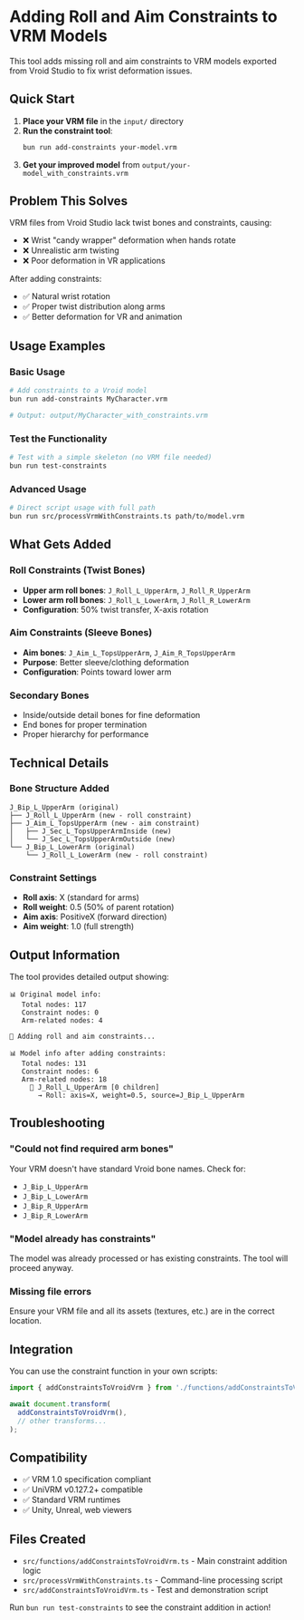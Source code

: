 # Adding Roll and Aim Constraints to VRM Models

This tool adds missing roll and aim constraints to VRM models exported from Vroid Studio to fix wrist deformation issues.

## Quick Start

1. **Place your VRM file** in the `input/` directory
2. **Run the constraint tool**:
   ```bash
   bun run add-constraints your-model.vrm
   ```
3. **Get your improved model** from `output/your-model_with_constraints.vrm`

## Problem This Solves

VRM files from Vroid Studio lack twist bones and constraints, causing:
- ❌ Wrist "candy wrapper" deformation when hands rotate
- ❌ Unrealistic arm twisting
- ❌ Poor deformation in VR applications

After adding constraints:
- ✅ Natural wrist rotation
- ✅ Proper twist distribution along arms
- ✅ Better deformation for VR and animation

## Usage Examples

### Basic Usage
```bash
# Add constraints to a Vroid model
bun run add-constraints MyCharacter.vrm

# Output: output/MyCharacter_with_constraints.vrm
```

### Test the Functionality
```bash
# Test with a simple skeleton (no VRM file needed)
bun run test-constraints
```

### Advanced Usage
```bash
# Direct script usage with full path
bun run src/processVrmWithConstraints.ts path/to/model.vrm
```

## What Gets Added

### Roll Constraints (Twist Bones)
- **Upper arm roll bones**: `J_Roll_L_UpperArm`, `J_Roll_R_UpperArm`
- **Lower arm roll bones**: `J_Roll_L_LowerArm`, `J_Roll_R_LowerArm`
- **Configuration**: 50% twist transfer, X-axis rotation

### Aim Constraints (Sleeve Bones)
- **Aim bones**: `J_Aim_L_TopsUpperArm`, `J_Aim_R_TopsUpperArm`
- **Purpose**: Better sleeve/clothing deformation
- **Configuration**: Points toward lower arm

### Secondary Bones
- Inside/outside detail bones for fine deformation
- End bones for proper termination
- Proper hierarchy for performance

## Technical Details

### Bone Structure Added
```
J_Bip_L_UpperArm (original)
├── J_Roll_L_UpperArm (new - roll constraint)
├── J_Aim_L_TopsUpperArm (new - aim constraint)
│   ├── J_Sec_L_TopsUpperArmInside (new)
│   └── J_Sec_L_TopsUpperArmOutside (new)
└── J_Bip_L_LowerArm (original)
    └── J_Roll_L_LowerArm (new - roll constraint)
```

### Constraint Settings
- **Roll axis**: X (standard for arms)
- **Roll weight**: 0.5 (50% of parent rotation)
- **Aim axis**: PositiveX (forward direction)
- **Aim weight**: 1.0 (full strength)

## Output Information

The tool provides detailed output showing:
```
📊 Original model info:
   Total nodes: 117
   Constraint nodes: 0
   Arm-related nodes: 4

🔧 Adding roll and aim constraints...

📊 Model info after adding constraints:
   Total nodes: 131
   Constraint nodes: 6
   Arm-related nodes: 18
     🔗 J_Roll_L_UpperArm [0 children]
       → Roll: axis=X, weight=0.5, source=J_Bip_L_UpperArm
```

## Troubleshooting

### "Could not find required arm bones"
Your VRM doesn't have standard Vroid bone names. Check for:
- `J_Bip_L_UpperArm`
- `J_Bip_L_LowerArm`
- `J_Bip_R_UpperArm`
- `J_Bip_R_LowerArm`

### "Model already has constraints"
The model was already processed or has existing constraints. The tool will proceed anyway.

### Missing file errors
Ensure your VRM file and all its assets (textures, etc.) are in the correct location.

## Integration

You can use the constraint function in your own scripts:

```typescript
import { addConstraintsToVroidVrm } from './functions/addConstraintsToVroidVrm.js';

await document.transform(
  addConstraintsToVroidVrm(),
  // other transforms...
);
```

## Compatibility

- ✅ VRM 1.0 specification compliant
- ✅ UniVRM v0.127.2+ compatible
- ✅ Standard VRM runtimes
- ✅ Unity, Unreal, web viewers

## Files Created

- `src/functions/addConstraintsToVroidVrm.ts` - Main constraint addition logic
- `src/processVrmWithConstraints.ts` - Command-line processing script
- `src/addConstraintsToVroidVrm.ts` - Test and demonstration script

Run `bun run test-constraints` to see the constraint addition in action!